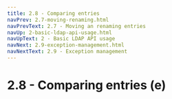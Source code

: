 ```yaml
---
title: 2.8 - Comparing entries
navPrev: 2.7-moving-renaming.html
navPrevText: 2.7 - Moving an renaming entries
navUp: 2-basic-ldap-api-usage.html
navUpText: 2 - Basic LDAP API usage
navNext: 2.9-exception-management.html
navNextText: 2.9 - Exception management
---
```


# 2.8 - Comparing entries (e)